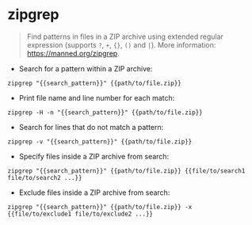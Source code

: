# zipgrep

> Find patterns in files in a ZIP archive using extended regular expression (supports `?`, `+`, `{}`, `()` and `|`).
> More information: <https://manned.org/zipgrep>.

- Search for a pattern within a ZIP archive:

`zipgrep "{{search_pattern}}" {{path/to/file.zip}}`

- Print file name and line number for each match:

`zipgrep -H -n "{{search_pattern}}" {{path/to/file.zip}}`

- Search for lines that do not match a pattern:

`zipgrep -v "{{search_pattern}}" {{path/to/file.zip}}`

- Specify files inside a ZIP archive from search:

`zipgrep "{{search_pattern}}" {{path/to/file.zip}} {{file/to/search1 file/to/search2 ...}}`

- Exclude files inside a ZIP archive from search:

`zipgrep "{{search_pattern}}" {{path/to/file.zip}} -x {{file/to/exclude1 file/to/exclude2 ...}}`
